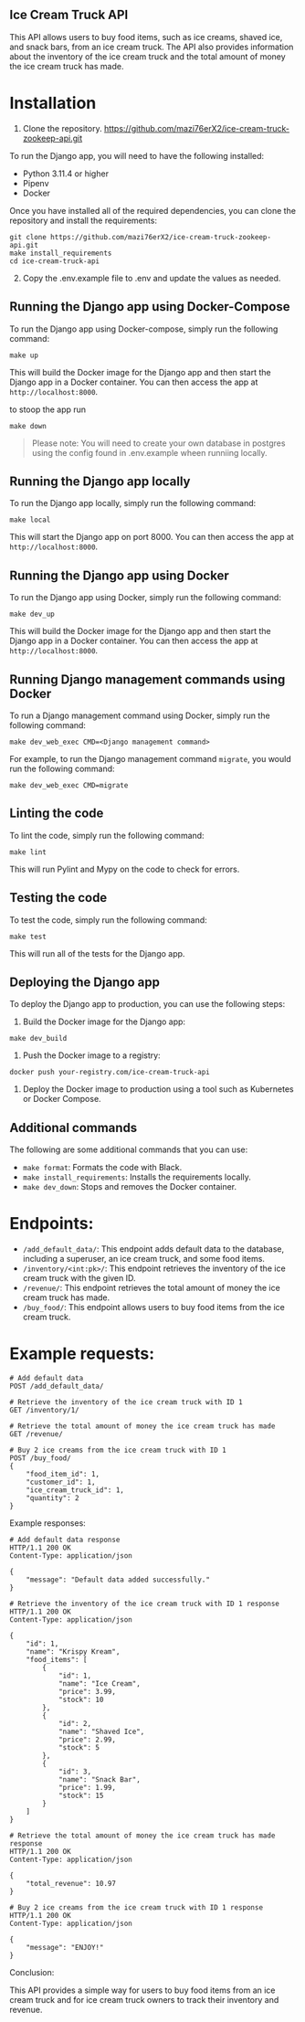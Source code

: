 Ice Cream Truck API
-------------------

This API allows users to buy food items, such as ice creams, shaved ice, and snack bars, from an ice cream truck. The API also provides information about the inventory of the ice cream truck and the total amount of money the ice cream truck has made.

# Installation

1. Clone the repository.
https://github.com/mazi76erX2/ice-cream-truck-zookeep-api.git

To run the Django app, you will need to have the following installed:

-   Python 3.11.4 or higher
-   Pipenv
-   Docker

Once you have installed all of the required dependencies, you can clone the repository and install the requirements:

```
git clone https://github.com/mazi76erX2/ice-cream-truck-zookeep-api.git
make install_requirements
cd ice-cream-truck-api

```

2. Copy the .env.example file to .env and update the values as needed.



## Running the Django app using Docker-Compose

To run the Django app using Docker-compose, simply run the following command:

```
make up

```

This will build the Docker image for the Django app and then start the Django app in a Docker container. You can then access the app at `http://localhost:8000`.

to stoop the app run

```
make down

```

> Please note: You will need to create your own database in postgres using the config found in .env.example  wheen runniing locally.

## Running the Django app locally


To run the Django app locally, simply run the following command:

```
make local

```

This will start the Django app on port 8000. You can then access the app at `http://localhost:8000`.

## Running the Django app using Docker

To run the Django app using Docker, simply run the following command:

```
make dev_up

```

This will build the Docker image for the Django app and then start the Django app in a Docker container. You can then access the app at `http://localhost:8000`.

## Running Django management commands using Docker

To run a Django management command using Docker, simply run the following command:

```
make dev_web_exec CMD=<Django management command>

```

For example, to run the Django management command `migrate`, you would run the following command:

```
make dev_web_exec CMD=migrate

```

## Linting the code

To lint the code, simply run the following command:

```
make lint

```

This will run Pylint and Mypy on the code to check for errors.

## Testing the code

To test the code, simply run the following command:

```
make test

```

This will run all of the tests for the Django app.

## Deploying the Django app

To deploy the Django app to production, you can use the following steps:

1.  Build the Docker image for the Django app:

```
make dev_build

```

1.  Push the Docker image to a registry:

```
docker push your-registry.com/ice-cream-truck-api

```

1.  Deploy the Docker image to production using a tool such as Kubernetes or Docker Compose.

## Additional commands

The following are some additional commands that you can use:

-   `make format`: Formats the code with Black.
-   `make install_requirements`: Installs the requirements locally.
-   `make dev_down`: Stops and removes the Docker container.


# Endpoints:

-   `/add_default_data/`: This endpoint adds default data to the database, including a superuser, an ice cream truck, and some food items.
-   `/inventory/<int:pk>/`: This endpoint retrieves the inventory of the ice cream truck with the given ID.
-   `/revenue/`: This endpoint retrieves the total amount of money the ice cream truck has made.
-   `/buy_food/`: This endpoint allows users to buy food items from the ice cream truck.

# Example requests:

```
# Add default data
POST /add_default_data/

# Retrieve the inventory of the ice cream truck with ID 1
GET /inventory/1/

# Retrieve the total amount of money the ice cream truck has made
GET /revenue/

# Buy 2 ice creams from the ice cream truck with ID 1
POST /buy_food/
{
    "food_item_id": 1,
    "customer_id": 1,
    "ice_cream_truck_id": 1,
    "quantity": 2
}

```

Example responses:

```
# Add default data response
HTTP/1.1 200 OK
Content-Type: application/json

{
    "message": "Default data added successfully."
}

# Retrieve the inventory of the ice cream truck with ID 1 response
HTTP/1.1 200 OK
Content-Type: application/json

{
    "id": 1,
    "name": "Krispy Kream",
    "food_items": [
        {
            "id": 1,
            "name": "Ice Cream",
            "price": 3.99,
            "stock": 10
        },
        {
            "id": 2,
            "name": "Shaved Ice",
            "price": 2.99,
            "stock": 5
        },
        {
            "id": 3,
            "name": "Snack Bar",
            "price": 1.99,
            "stock": 15
        }
    ]
}

# Retrieve the total amount of money the ice cream truck has made response
HTTP/1.1 200 OK
Content-Type: application/json

{
    "total_revenue": 10.97
}

# Buy 2 ice creams from the ice cream truck with ID 1 response
HTTP/1.1 200 OK
Content-Type: application/json

{
    "message": "ENJOY!"
}

```

Conclusion:

This API provides a simple way for users to buy food items from an ice cream truck and for ice cream truck owners to track their inventory and revenue.
